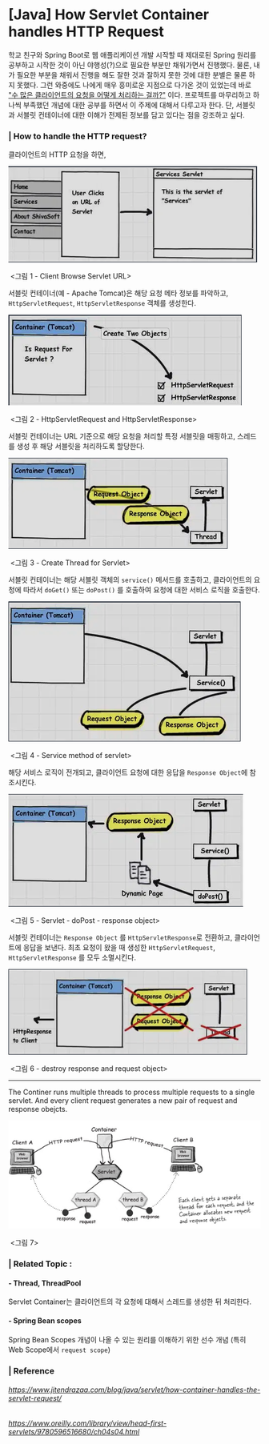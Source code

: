 

# [Java] How Servlet Container handles HTTP Request



학교 친구와 Spring Boot로 웹 애플리케이션 개발 시작할 때 제대로된 Spring 원리를 공부하고 시작한 것이 아닌 야행성(?)으로 필요한 부분만 채워가면서 진행했다. 물론, 내가 필요한 부분을 채워서 진행을 해도 잘한 것과 잘하지 못한 것에 대한 분별은 물론 하지 못했다. 그런 와중에도 나에게 매우 흥미로운 지점으로 다가온 것이 있었는데 바로 <u>"수 많은 클라이언트의 요청을 어떻게 처리하는 걸까?"</u> 이다. 프로젝트를 마무리하고 하나씩 부족했던 개념에 대한 공부를 하면서 이 주제에 대해서 다루고자 한다. 단, 서블릿과 서블릿 컨테이너에 대한 이해가 전제된 정보를 담고 있다는 점을 강조하고 싶다.



### | How to handle the HTTP request?

클라이언트의 HTTP 요청을 하면, 

![image-20210714143332087](./imgs/how-to-handle-request-sc1.png)

​													<그림 1 - Client Browse Servlet URL> 

서블릿 컨테이너(예 - Apache Tomcat)은 해당 요청 메타 정보를 파악하고, `HttpServletRequest`, `HttpServletResponse` 객체를 생성한다. 

![image-20210714143332087](./imgs/how-to-handle-request-sc2.png)

​													    <그림 2 - HttpServletRequest and HttpServletResponse> 

서블릿 컨테이너는 URL 기준으로 해당 요청을 처리할 특정 서블릿을 매핑하고, 스레드를 생성 후 해당 서블릿을 처리하도록 할당한다. 

![image-20210714143332087](./imgs/how-to-handle-request-sc3.png)

​													  	<그림 3 - Create Thread for Servlet> 

서블릿 컨테이너는 해당 서블릿 객체의 `service()` 메서드를 호출하고, 클라이언트의 요청에 따라서 `doGet()` 또는 `doPost()` 를 호출하여 요청에 대한 서비스 로직을 호출한다.

![image-20210714143332087](./imgs/how-to-handle-request-sc4.png)

​														<그림 4 - Service method of servlet> 		

해당 서비스 로직이 전개되고, 클라이언트 요청에 대한 응답을 `Response Object`에 참조시킨다.														

![image-20210714143332087](./imgs/how-to-handle-request-sc5.png)

​													  <그림 5 - Servlet - doPost - response object> 

서블릿 컨테이너는  `Response Object` 를 `HttpServletResponse`로 전환하고, 클라이언트에 응답을 보낸다. 최초 요청이 왔을 때 생성한 `HttpServletRequest`, `HttpServletResponse` 를 모두 소멸시킨다. 

![image-20210714143332087](./imgs/how-to-handle-request-sc6.png)

​													   <그림 6 - destroy response and request object>

____

The Continer runs multiple threads to process multiple requests to a single servlet. And every client request generates a new pair of request and response obejcts. 

![image-20210714143332087](./imgs/how-to-handle-request-sc7.png)

​									<그림 7> 







### | Related Topic : 

#### - Thread, ThreadPool

Servlet Container는 클라이언트의 각 요청에 대해서 스레드를 생성한 뒤 처리한다. 

#### - Spring Bean scopes

Spring Bean Scopes 개념이 나올 수 있는 원리를 이해하기 위한 선수 개념 (특히 Web Scope에서 `request scope`) 





### | Reference 

###### https://www.jitendrazaa.com/blog/java/servlet/how-container-handles-the-servlet-request/

###### https://www.oreilly.com/library/view/head-first-servlets/9780596516680/ch04s04.html